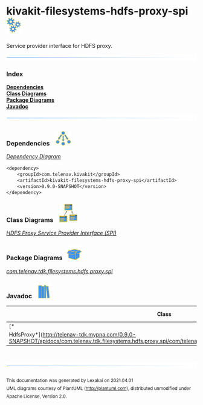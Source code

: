 # kivakit-filesystems-hdfs-proxy-spi &nbsp;&nbsp;![](documentation/images/gears-40.png)

Service provider interface for HDFS proxy.

![](documentation/images/horizontal-line.png)

### Index

[**Dependencies**](#dependencies)  
[**Class Diagrams**](#class-diagrams)  
[**Package Diagrams**](#package-diagrams)  
[**Javadoc**](#javadoc)

![](documentation/images/horizontal-line.png)

[//]: # (start-user-text)


[//]: # (end-user-text)

### Dependencies <a name="dependencies"></a> &nbsp;&nbsp;  ![](documentation/images/dependencies-40.png)

[*Dependency Diagram*](documentation/diagrams/dependencies.svg)

    <dependency>
        <groupId>com.telenav.kivakit</groupId>
        <artifactId>kivakit-filesystems-hdfs-proxy-spi</artifactId>
        <version>0.9.0-SNAPSHOT</version>
    </dependency>

### Class Diagrams <a name="class-diagrams"></a> &nbsp; &nbsp;![](documentation/images/diagram-48.png)

[*HDFS Proxy Service Provider Interface (SPI)*](documentation/diagrams/diagram-hdfs-spi.svg)

### Package Diagrams <a name="package-diagrams"></a> &nbsp;&nbsp;![](documentation/images/box-40.png)

[*com.telenav.tdk.filesystems.hdfs.proxy.spi*](documentation/diagrams/com.telenav.tdk.filesystems.hdfs.proxy.spi.svg)

### Javadoc <a name="javadoc"></a> &nbsp;&nbsp;![](documentation/images/books-40.png)

| Class | Documentation Sections |
|---|---|
| [*
HdfsProxy*](http://telenav-tdk.mypna.com/0.9.0-SNAPSHOT/apidocs/com.telenav.tdk.filesystems.hdfs.proxy.spi/com/telenav/tdk/filesystems/hdfs/proxy/spi/HdfsProxy.html) |  |  

[//]: # (start-user-text)


[//]: # (end-user-text)

<br/>

![](documentation/images/horizontal-line.png)

<sub>This documentation was generated by Lexakai on 2021.04.01</sub>    
<sub>UML diagrams courtesy of PlantUML (http://plantuml.com), distributed unmodified under Apache License, Version 2.0.</sub>

